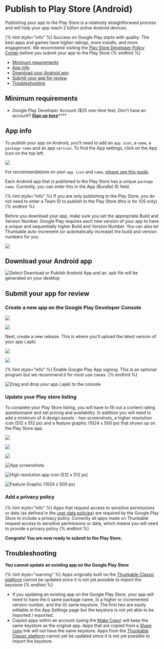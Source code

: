 # Publish to Play Store \(Android\)

Publishing your app to the Play Store is a relatively straightforward process and will help your app reach 2 billion active Android devices.

{% hint style="info" %}
Success on Google Play starts with quality. The best apps and games have higher ratings, more installs, and more engagement. We recommend visiting the [Play Store Developer Policy Center](https://play.google.com/about/developer-content-policy/#!?modal_active=none) before you submit your app to the Play Store
{% endhint %}

* [Minimum requirements](publish-to-play-store-android.md#minimum-requirements)
* [App info](publish-to-play-store-android.md#app-info)
* [Download your Android app](publish-to-play-store-android.md#download-your-android-app)
* [Submit your app for review](publish-to-play-store-android.md#submit-your-app-for-review)
* [Troubleshooting](publish-to-play-store-android.md#troubleshooting)

## Minimum requirements

* Google Play Developer Account \($25 one-time fee\). Don't have an account? [**Sign up here**](https://play.google.com/apps/publish/signup/)\*\*\*\*

## App info

To publish your app on Android, you'll need to add an `app icon`, a `name`, a `package name` and an app `version`. To find the App settings, click on the App Icon on the top left.

![](../../.gitbook/assets/ezgif.com-video-to-gif-31%20%281%29.gif)

For recommendations on your `app icon` and `name`, [please see this guide](../create/app-icon-+-name.md).

Each Android app that is published to the Play Store has a unique `package name`. Currently, you can enter this in the App \(Bundle\) ID field. 

{% hint style="info" %}
If you are only publishing to the Play Store, you do not need to enter a Team ID to publish to the Play Store \(this is for iOS only\)
{% endhint %}

Before you download your app, make sure you set the appropriate Build and Version Number. Google Play requires each new version of your app to have a unique and sequentially higher Build and Version Number. You can also let Thunkable auto-increment \(or automatically increase\) the build and version numbers for you.

![](../../.gitbook/assets/thunkable-documentation-exhibits-94.png)

## Download your Android app

![Select Download or Publish Android App and an .apk file will be generated on your desktop](../../.gitbook/assets/thunkable-documentation-exhibits-95.png)

## Submit your app for review

### Create a new app on the Google Play Developer Console

![](../../.gitbook/assets/thunkable-documentation-exhibits-98.png)

![](../../.gitbook/assets/thunkable-documentation-exhibits-99.png)

Next, create a new release. This is where you'll upload the latest version of your app \(.apk\)

![](../../.gitbook/assets/thunkable-documentation-exhibits-96%20%281%29.png)

![](../../.gitbook/assets/thunkable-documentation-exhibits-97.png)

{% hint style="info" %}
Enable Google Play App signing. This is an optional program but we recommend it for most use cases.
{% endhint %}

![Drag and drop your app \(.apk\) to the console](../../.gitbook/assets/thunkable-documentation-exhibits-100%20%281%29.png)

### Update your Play store listing

To complete your Play Store listing, you will have to fill out a content rating questionnaire and set pricing and availability. In addition you will need to add a minimum of 4 design assets - two screenshots, a higher resolution icon \(512 x 512 px\) and a feature graphic \(1024 x 500 px\) that shows up on the Play Store app.

![](blob:https://docs.thunkable.com/fb130b9d-e9ee-4ef9-86d8-e265361e07b2)

![](../../.gitbook/assets/thunkable-documentation-exhibits-94%20%281%29.png)

![](../../.gitbook/assets/thunkable-background-image-1080-x-1920-px-11.png)

![App screenshots](../../.gitbook/assets/thunkable-background-image-1080-x-1920-px-12%20%281%29.png)

![High resolution app icon \(512 x 512 px\)](../../.gitbook/assets/d-icon-dark.png)

![Feature Graphic \(1024 x 500 px\)](../../.gitbook/assets/webp.net-resizeimage-11.png)

### Add a privacy policy

{% hint style="info" %}
Apps that request access to sensitive permissions or data \(as defined in the [user data policies](https://play.google.com/about/privacy-security-deception/user-data/)\) are required by the Google Play Store to include a privacy policy. Currently all apps made on Thunkable request access to sensitive permissions or data, which means you will need to provide a privacy policy
{% endhint %}

**Congrats! You are now ready to submit to the Play Store.**

## Troubleshooting

**You cannot update an existing app on the Google Play Store**

{% hint style="warning" %}
Apps originally built on the [Thunkable Classic platform](../../thunkable-classic-android/) cannot be updated since it is not yet possible to import the keystore
{% endhint %}

* If you updating an existing app on the Google Play Store, your app will need to have the i\) same package name, ii\) a higher or incremented version number, and the iii\) same keystore. The first two are easily editable in the App Settings page but the keystore is not yet able to be imported / exported. 
* Copied apps within an account \(using the [Make Copy](../make-copy.md)\) will keep the same keystore as the original app. Apps that are copied from a [Share copy](../share.md#share-a-fully-editable-copy-of-your-app-project) link will not have the same keystore. Apps from the [Thunkable Classic platform](../../thunkable-classic-android/) cannot yet be updated since it is not yet possible to import the keystore. 



